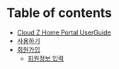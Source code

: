 # Table of contents

* [Cloud Z Home Portal UserGuide](README.md)
* [사용하기](get-started.md)
* [회원가입](undefined/README.md)
  * [회원정보 입력](undefined/undefined.md)

